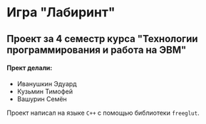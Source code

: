 # Игра "Лабиринт"
## Проект за 4 семестр курса "Технологии программирования и работа на ЭВМ"
#### Прект делали:
* Иванушкин Эдуард
* Кузьмин Тимофей
* Вашурин Семён

Проект написал на языке `C++` с помощью библиотеки `freeglut`.
